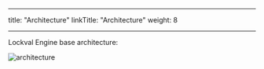 
---
title: "Architecture"
linkTitle: "Architecture"
weight: 8

---

Lockval Engine base architecture:

![architecture](/arch.svg "base architecture")

